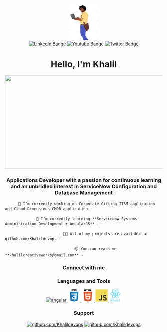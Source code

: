 <div id="header" align="center">
  <img src="black-business-man-working-laptop-handsome-african-american-bearded-guy-wearing-smart-casual-office-outfit-standing-320305084 (1) (1).jpg" width="100"/>
</div>
<div id="badges" align="center">
  <a href="your-linkedin-URL">
    <img src="https://img.shields.io/badge/LinkedIn-blue?style=for-the-badge&logo=linkedin&logoColor=white" alt="LinkedIn Badge"/>
  </a>
  <a href="your-youtube-URL">
    <img src="https://img.shields.io/badge/YouTube-red?style=for-the-badge&logo=youtube&logoColor=white" alt="Youtube Badge"/>
  </a>
  <a href="your-twitter-URL">
    <img src="https://img.shields.io/badge/Twitter-blue?style=for-the-badge&logo=twitter&logoColor=white" alt="Twitter Badge"/>
  </a>
</div>

<h1 align="center">Hello, I'm Khalil</h1>

<div align="center">
  <img src="https://media.giphy.com/media/dWesBcTLavkZuG35MI/giphy.gif" width="600" height="300"/>
</div>
<h3 align="center">Applications Developer with a passion for continuous learning and an unbridled interest in ServiceNow Configuration and Database Management</h3>
 <p align="center"> 
   
        - 🔭 I’m currently working on Corporate-Gifting ITSM application and Cloud Dimensions CMDB application - 
          
                - 🌱 I’m currently learning **ServiceNow Systems Administration Development + AngularJS** - 
                  
                            - 👨‍💻 All of my projects are available at github.com/Khalildevops - 
                             
                                 - 📫 You can reach me **khalilcreativeworks@gmail.com** - 
                                  
              
<h3 align="center">Connect with me</h3>
<p align="center">
</p>

<h3 align="center">Languages and Tools</h3>
<p align="center"> <a href="https://angular.io" target="_blank" rel="noreferrer"> <img src="https://angular.io/assets/images/logos/angular/angular.svg" alt="angular" width="40" height="40"/> </a> <a href="https://www.w3schools.com/css/" target="_blank" rel="noreferrer"> <img src="https://raw.githubusercontent.com/devicons/devicon/master/icons/css3/css3-original-wordmark.svg" alt="css3" width="40" height="40"/> </a> <a href="https://www.w3.org/html/" target="_blank" rel="noreferrer"> <img src="https://raw.githubusercontent.com/devicons/devicon/master/icons/html5/html5-original-wordmark.svg" alt="html5" width="40" height="40"/> </a> <a href="https://developer.mozilla.org/en-US/docs/Web/JavaScript" target="_blank" rel="noreferrer"> <img src="https://raw.githubusercontent.com/devicons/devicon/master/icons/javascript/javascript-original.svg" alt="javascript" width="40" height="40"/> </a> <a href="https://reactjs.org/" target="_blank" rel="noreferrer"> <img src="https://raw.githubusercontent.com/devicons/devicon/master/icons/react/react-original-wordmark.svg" alt="react" width="40" height="40"/> </a> </p>



<h3 align="center">Support</h3>
<p align="center"><a href="https://www.buymeacoffee.com/github.com/Khalildevops"> <img align="center" src="https://cdn.buymeacoffee.com/buttons/v2/default-yellow.png" height="50" width="210" alt="github.com/Khalildevops" /></a><a href="https://ko-fi.com/github.com/Khalildevops"> <img align="center" src="https://cdn.ko-fi.com/cdn/kofi3.png?v=3" height="50" width="210" alt="github.com/Khalildevops" /></a></p><br><br>
